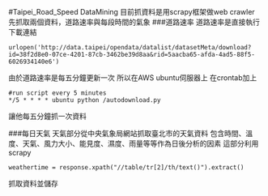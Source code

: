 #Taipei_Road_Speed DataMining
目前抓資料是用scrapy框架做web crawler
先抓取兩個資料，道路速率與每段時間的氣象
###道路速率
道路速率是直接執行下載連結 
```
urlopen('http://data.taipei/opendata/datalist/datasetMeta/download?id=38f2d8e0-07ce-4201-87cb-3462be39d8aa&rid=5aacba65-afda-4ad5-88f5-6026934140e6')
```

由於道路速率是每五分鐘更新一次 所以在AWS ubuntu伺服器上 在crontab加上
```
#run script every 5 minutes
*/5 * * * * ubuntu python /autodownload.py
```
讓他每五分鐘抓一次資料

###每日天氣
天氣部分從中央氣象局網站抓取臺北市的天氣資料
包含時間、溫度、天氣、風力大小、能見度、濕度、雨量等等作為日後分析的因素
這部分利用scrapy 
```
weathertime = response.xpath("//table/tr[2]/th/text()").extract()
```
抓取資料並儲存